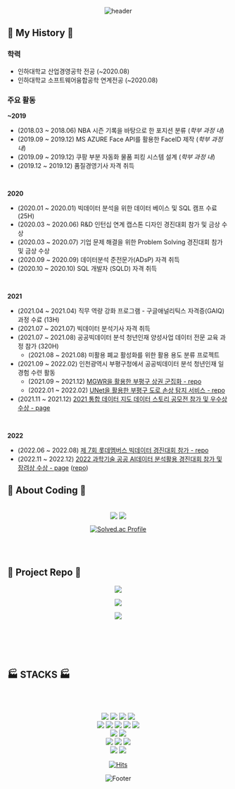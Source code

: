 <div align="center">

![header](https://capsule-render.vercel.app/api?type=rect&color=gradient&height=300&section=header&text=Jongchan's%20GITHUB&fontSize=90&animation=fadeIn&fontAlignY=38&desc=Studying%20Data%20Science%20to%20use%20python!&descAlignY=51&descAlign=75)

</div>

## :newspaper: My History :newspaper:

### 학력
- 인하대학교 산업경영공학 전공 (~2020.08)
- 인하대학교 소프트웨어융합공학 연계전공 (~2020.08)

### 주요 활동

**~2019**

- (2018.03 ~ 2018.06) NBA 시즌 기록을 바탕으로 한 포지션 분류 (*학부 과정 내*)
- (2019.09 ~ 2019.12) MS AZURE Face API를 활용한 FaceID 제작 (*학부 과정 내*)
- (2019.09 ~ 2019.12) 쿠팡 부분 자동화 물품 피킹 시스템 설계 (*학부 과정 내*)
- (2019.12 ~ 2019.12) 품질경영기사 자격 취득

<br>

**2020**

- (2020.01 ~ 2020.01) 빅데이터 분석을 위한 데이터 베이스 및 SQL 캠프 수료 (25H)
- (2020.03 ~ 2020.06) R&D 인턴십 연계 캡스톤 디자인 경진대회 참가 및 금상 수상
- (2020.03 ~ 2020.07) 기업 문제 해결을 위한 Problem Solving 경진대회 참가 및 금상 수상
- (2020.09 ~ 2020.09) 데이터분석 준전문가(ADsP) 자격 취득
- (2020.10 ~ 2020.10) SQL 개발자 (SQLD) 자격 취득

<br>

**2021**

- (2021.04 ~ 2021.04) 직무 역량 강화 프로그램 - 구글애널리틱스 자격증(GAIQ) 과정 수료 (13H)
- (2021.07 ~ 2021.07) 빅데이터 분석기사 자격 취득
- (2021.07 ~ 2021.08) 공공빅데이터 분석 청년인재 양성사업 데이터 전문 교육 과정 참가 (320H)
    - (2021.08 ~ 2021.08) 미활용 폐교 활성화를 위한 활용 용도 분류 프로젝트
- (2021.09 ~ 2022.02) 인천광역시 부평구청에서 공공빅데이터 분석 청년인재 일경험 수련 활동
    - (2021.09 ~ 2021.12) [MGWR을 활용한 부평구 상권 군집화 - repo](https://github.com/chaaaning/bp_store_cluster)
    - (2022.01 ~ 2022.02) [UNet을 활용한 부평구 도로 손상 탐지 서비스 - repo](https://github.com/chaaaning/bp_road_crack_detection)
- (2021.11 ~ 2021.12) [2021 통합 데이터 지도 데이터 스토리 공모전 참가 및 우수상 수상 - page](https://www.bigdata-map.kr/datastory/new/story_35)

<br>

**2022**

- (2022.06 ~ 2022.08) [제 7회 롯데멤버스 빅데이터 경진대회 참가 - repo](https://github.com/chaaaning/Lpoint_competition)
- (2022.11 ~ 2022.12) [2022 과학기술 공공 AI데이터 분석활용 경진대회 참가 및 장려상 수상 - page](https://aida.kisti.re.kr/model/d4307cde-0a36-4c4b-85ab-a9c4ca5de512) ([repo](https://github.com/chaaaning/Crack-Segmentation-tensorflow))





</div>

## :ticket: About Coding :ticket:

<br>

<div align="center">

<img align="center" src="https://github-readme-stats.vercel.app/api?username=chaaaning&bg_color=30,e96443,904e95&title_color=fff&text_color=fff">
<img align="center" src="https://github-readme-stats.vercel.app/api/top-langs/?username=chaaaning">

[![Solved.ac Profile](http://mazassumnida.wtf/api/generate_badge?boj=yunjch21)](https://solved.ac/yunjch21)

</div>

<br><br>

## :construction: Project Repo :construction:

<div align="center">

<a href="https://github.com/chaaaning/Crack-Segmentation-tensorflow"><img align="center" src="https://github-readme-stats.vercel.app/api/pin?username=chaaaning&repo=Crack-Segmentation-tensorflow&title_color=fff&icon_color=f9f9f9&text_color=9f9f9f&bg_color=151515"></a>

<a href="https://github.com/chaaaning/bp_road_crack_detection"><img align="center" src="https://github-readme-stats.vercel.app/api/pin?username=chaaaning&repo=bp_road_crack_detection&title_color=fff&icon_color=f9f9f9&text_color=9f9f9f&bg_color=151515"></a>

<a href="https://github.com/chaaaning/bp_store_cluster"><img align="center" src="https://github-readme-stats.vercel.app/api/pin?username=chaaaning&repo=bp_store_cluster&title_color=fff&icon_color=f9f9f9&text_color=9f9f9f&bg_color=151515"></a>

</div>

<br><br><br><br>

## :factory: STACKS :factory:

<br><br>

<div align="center">

<img src="https://img.shields.io/badge/Python-3776AB?style=flat-square&logo=Python&logoColor=white"/>
<img src="https://img.shields.io/badge/Jupyter-F37626?style=flat-square&logo=Jupyter&logoColor=white"/>
<img src="https://img.shields.io/badge/R-276DC3?style=flat-square&logo=R&logoColor=white"/>
<img src="https://img.shields.io/badge/Rstudio-75AADB?style=flat-square&logo=Rstudio&logoColor=white"/>
<br>
<img src="https://img.shields.io/badge/pandas-150458?style=flat-square&logo=pandas&logoColor=white"/>
<img src="https://img.shields.io/badge/sklearn-F7931E?style=flat-square&logo=scikit-learn&logoColor=white"/>
<img src="https://img.shields.io/badge/Scipy-8CAAE6?style=flat-square&logo=Scipy&logoColor=white"/>
<img src="https://img.shields.io/badge/Pytorch-EE4C2C?style=flat-square&logo=Pytorch&logoColor=white"/>
<img src="https://img.shields.io/badge/Tensorflow-FF6F00?style=flat-square&logo=Tensorflow&logoColor=white"/>
<br>
<img src="https://img.shields.io/badge/OpenCV-5C3EE8?style=flat-square&logo=OpenCV&logoColor=white"/>
<img src="https://img.shields.io/badge/streamlit-FF4B4B?style=flat-square&logo=Streamlit&logoColor=white"/>
<br>
<img src="https://img.shields.io/badge/QGIS-589632?style=flat-square&logo=Qgis&logoColor=white"/>
<img src="https://img.shields.io/badge/PostgreSQL-4169E1?style=flat-square&logo=PostgreSQL&logoColor=white"/>
<img src="https://img.shields.io/badge/Oracle-F80000?style=flat-square&logo=Oracle&logoColor=white"/>
<br>
<img src="https://img.shields.io/badge/Vscode-007ACC?style=flat-square&logo=Visual Studio Code&logoColor=white"/>
<img src="https://img.shields.io/badge/Anaconda-44A833?style=flat-square&logo=Anaconda&logoColor=white"/>

[![Hits](https://hits.seeyoufarm.com/api/count/incr/badge.svg?url=https%3A%2F%2Fgithub.com%2Fchaaaning&count_bg=%23555555&title_bg=%23555555&icon=github.svg&icon_color=%230E0808&title=Github+hits&edge_flat=false)](https://hits.seeyoufarm.com)

</div>

<div align="center">

![Footer](https://capsule-render.vercel.app/api?type=waving&color=gradient&height=200&section=footer&text=THANKS!)

</div>
